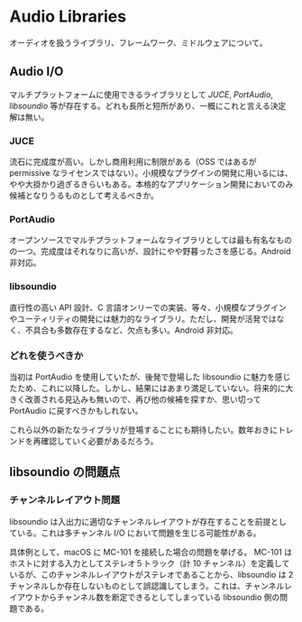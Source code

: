 # Audio Libraries

オーディオを扱うライブラリ、フレームワーク、ミドルウェアについて。

## Audio I/O

マルチプラットフォームに使用できるライブラリとして *JUCE*, *PortAudio*, *libsoundio* 等が存在する。どれも長所と短所があり、一概にこれと言える決定解は無い。

### JUCE

流石に完成度が高い。しかし商用利用に制限がある（OSS ではあるが permissive なライセンスではない）。小規模なプラグインの開発に用いるには、やや大掛かり過ぎるきらいもある。本格的なアプリケーション開発においてのみ候補となりうるものとして考えるべきか。

### PortAudio

オープンソースでマルチプラットフォームなライブラリとしては最も有名なものの一つ。完成度はそれなりに高いが、設計にやや野暮ったさを感じる。Android 非対応。

### libsoundio

直行性の高い API 設計、C 言語オンリーでの実装、等々、小規模なプラグインやユーティリティの開発には魅力的なライブラリ。ただし、開発が活発ではなく、不具合も多数存在するなど、欠点も多い。Android 非対応。

### どれを使うべきか

当初は PortAudio を使用していたが、後発で登場した libsoundio に魅力を感じたため、これに以降した。しかし、結果にはあまり満足していない。将来的に大きく改善される見込みも無いので、再び他の候補を探すか、思い切って PortAudio に戻すべきかもしれない。

これら以外の新たなライブラリが登場することにも期待したい。数年おきにトレンドを再確認していく必要があるだろう。

## libsoundio の問題点

### チャンネルレイアウト問題

libsoundio は入出力に適切なチャンネルレイアウトが存在することを前提としている。これは多チャンネル I/O において問題を生じる可能性がある。

具体例として、macOS に MC-101 を接続した場合の問題を挙げる。 MC-101 はホストに対する入力としてステレオ５トラック（計 10 チャンネル）を定義しているが、このチャンネルレイアウトがステレオであることから、libsoundio は 2 チャンネルしか存在しないものとして誤認識してしまう。これは、チャンネルレイアウトからチャンネル数を断定できるとしてしまっている libsoundio 側の問題である。
